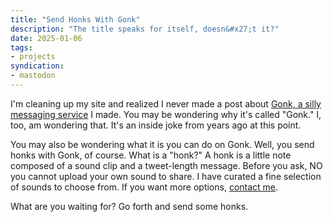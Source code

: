 ```yaml
---
title: "Send Honks With Gonk"
description: "The title speaks for itself, doesn&#x27;t it?"
date: 2025-01-06
tags:
- projects
syndication:
- mastodon
---
```


I'm cleaning up my site and realized I never made a post about [Gonk, a silly messaging service](https://gonk.app) I made. You may be wondering why it's called "Gonk." I, too, am wondering that. It's an inside joke from years ago at this point.

You may also be wondering what it is you can do on Gonk. Well, you send honks with Gonk, of course. What is a "honk?" A honk is a little note composed of a sound clip and a tweet-length message. Before you ask, NO you cannot upload your own sound to share. I have curated a fine selection of sounds to choose from. If you want more options, [contact me](/contact).

What are you waiting for? Go forth and send some honks.

